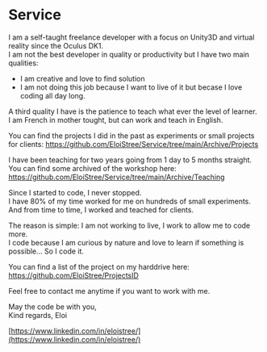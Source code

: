 # Service

I am a self-taught freelance developer with a focus on Unity3D and virtual reality since the Oculus DK1.  
I am not the best developer in quality or productivity but I have two main qualities:   
- I am creative and love to find solution  
- I am not doing this job because I want to live of it but becase I love coding all day long.  

A third quality I have is the patience to teach what ever the level of learner.  
I am French in mother tought, but can work and teach in English.


You can find the projects I did in the past as experiments or small projects for clients:
https://github.com/EloiStree/Service/tree/main/Archive/Projects

I have been teaching for two years going from 1 day to 5 months straight.   
You can find some archived of the workshop here:    
https://github.com/EloiStree/Service/tree/main/Archive/Teaching  

Since I started to code, I never stopped.  
I have 80% of my time worked for me on hundreds of small experiments.  
And from time to time, I worked and teached for clients.  

The reason is simple: I am not working to live, I work to allow me to code more.    
I code because I am curious by nature and love to learn if something is possible... So I code it.  

You can find a list of the project on my harddrive here: 
https://github.com/EloiStree/ProjectsID    

  
Feel free to contact me anytime if you want to work with me.  
  
May the code be with you,  
Kind regards, 
Eloi  

[https://www.linkedin.com/in/eloistree/](https://www.linkedin.com/in/eloistree/)



